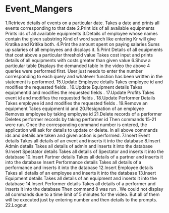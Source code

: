 # Event_Mangers
1.Retrieve details of events on a particular date.
Takes a date and prints all events corresponding to that date
2.Print ids of all available equipments
Prints ids of all available equipments
3.Details of employee whose names contain the given substring
Kind of word search like entering Kr will give Kratika and Kritika both.
4.Print the amount spent on paying salaries
Sums up salaries of all employees and displays it.
5.Print Details of all equipments that cost above a particular threshold value
Takes cost input and prints details of all equipments with costs greater than given value
6.Show a particular table
Displays the demanded table
In the video the above 4 queries were performed first. User just needs to enter the number corresponding to each query and whatever function has been written in the statement is performed.
15.Update Employee details
Takes employee id and modifies the requested fields .
16.Update Equipment details
Takes equipmentid and modifies the requested fields .
17.Update Profits
Takes event id and modifies the requested fields .
18.Update Performer Details
Takes employee id and modifies the requested fields .
19.Remove an equipment
Takes equipment id and
20.Resignation of an employee
Removes employee by taking employee id
21.Delete records of a performer
Deletes performer records by taking performer id
Then commands 15-21 were run. Once the corresponding command number is entered, the application will ask for details to update or delete.
In all above commands ids and details are taken and given action is performed.
7.Insert Event details
Takes all details of an event and inserts it into the database
8.Insert Admin details
Takes all details of admin and inserts it into the database
9.Insert Spectator details
Takes all details of Spectator and inserts it into the database
10.Insert Partner details
Takes all details of a partner and inserts it into the database
Insert Performance details
Takes all details of a performance and inserts it into the database
12.Insert Employee details
Takes all details of an employee and inserts it into the database
13.Insert Equipment details
Takes all details of an equipment and inserts it into the database
14.Insert Performer details
Takes all details of a performer and inserts it into the database
Then command 8 was run . We could not display all commands due to a time limit of 5 minutes for the video.
But all of them will be executed just by entering number and then details to the prompts.
22.Logout
